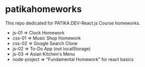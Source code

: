 # patikahomeworks
This repo dedicated for PATIKA.DEV-React.js Course homeworks.
* js-01 => Clock Homework
* css-01 => Music Shop Homework
* css-02 => Google Search Clone
* js-02 => To-Do App (not localStorage)
* js-03 => Asian Kitchen's Menu
* node-project => "Fundamental Homework" for react basics

